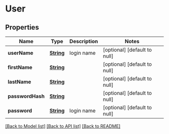 # User
## Properties

Name | Type | Description | Notes
------------ | ------------- | ------------- | -------------
**userName** | [**String**](string.md) | login name | [optional] [default to null]
**firstName** | [**String**](string.md) |  | [optional] [default to null]
**lastName** | [**String**](string.md) |  | [optional] [default to null]
**passwordHash** | [**String**](string.md) |  | [optional] [default to null]
**password** | [**String**](string.md) | login name | [optional] [default to null]

[[Back to Model list]](../README.md#documentation-for-models) [[Back to API list]](../README.md#documentation-for-api-endpoints) [[Back to README]](../README.md)

